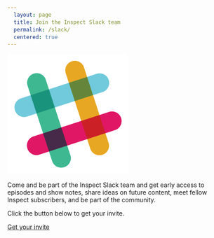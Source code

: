```yaml
---
  layout: page
  title: Join the Inspect Slack team
  permalink: /slack/
  centered: true
---
```

<img src="/images/slack.png" alt="Slack logo" class="slack-logo">

Come and be part of the Inspect Slack team and get early access to episodes and show notes, share ideas on future content, meet fellow Inspect subscribers, and be part of the community.

Click the button below to get your invite.

<a class="typeform-share btn btn--large" href="https://inspectfm.typeform.com/to/DDL6UJ" data-mode="popup" data-hide-headers="true" data-hide-footer="true" target="_blank">Get your invite</a>
